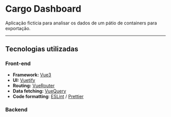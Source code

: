 # Cargo Dashboard

Aplicação fictícia para analisar os dados de um pátio de containers para exportação.

---

## Tecnologias utilizadas
### Front-end
- **Framework:** [Vue3](https://vuejs.org/)
- **UI:** [Vuetify](https://vuetifyjs.com/en/)
- **Routing:** [VueRouter](https://router.vuejs.org/)
- **Data fetching:** [VueQuery](https://tanstack.com/query/latest/docs/framework/vue/installation)
- **Code formatting**: [ESLint](https://eslint.org/) / [Prettier](https://prettier.io/)

### Backend

